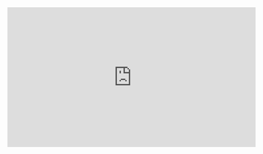 <iframe width="560" height="315" src="https://www.youtube.com/embed/W1vloggWBNE" title="YouTube video player" frameborder="0" allow="accelerometer; autoplay; clipboard-write; encrypted-media; gyroscope; picture-in-picture" allowfullscreen></iframe>
